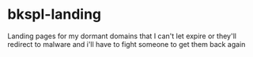 # bkspl-landing
Landing pages for my dormant domains that I can't let expire or they'll redirect to malware and i'll have to fight someone to get them back again
